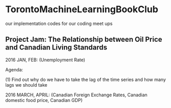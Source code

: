# TorontoMachineLearningBookClub
our implementation codes for our coding meet ups

## Project Jam: The Relationship between Oil Price and Canadian Living Standards

2016 JAN, FEB: (Unemployment Rate)

Agenda:

(1) Find out why do we have to take the lag of the time series and how many lags we should take

2016 MARCH, APRIL: (Canadian Foreign Exchange Rates, Canadian domestic food price, Canadian GDP) 


